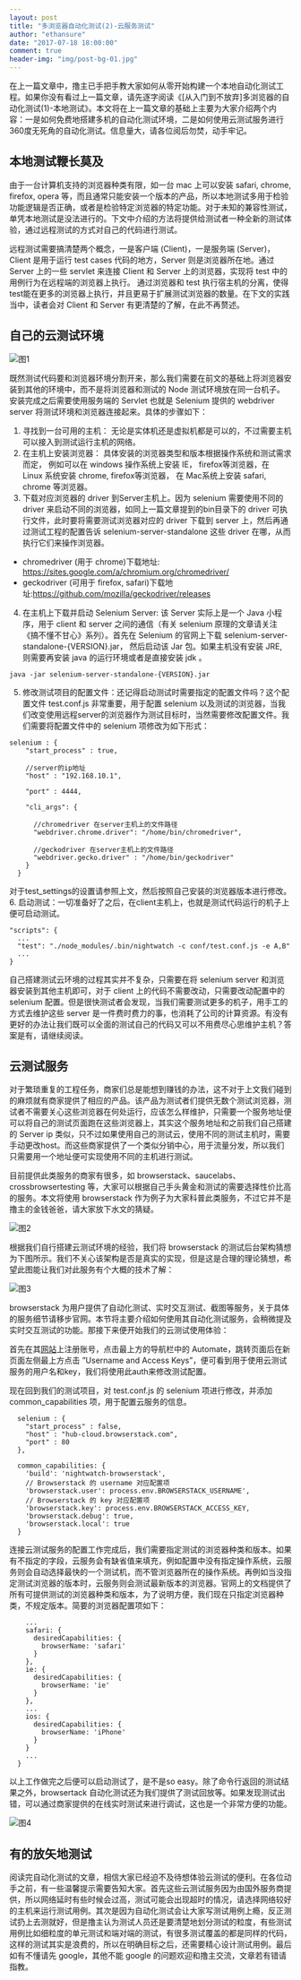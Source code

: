```yaml
---
layout: post
title: "多浏览器自动化测试(2)-云服务测试"
author: "ethansure"
date: "2017-07-18 18:00:00"
comment: true
header-img: "img/post-bg-01.jpg"
---
```


在上一篇文章中，撸主已手把手教大家如何从零开始构建一个本地自动化测试工程。如果你没有看过上一篇文章，请先逐字阅读《[从入门到不放弃]多浏览器的自动化测试(1)-本地测试》。本文将在上一篇文章的基础上主要为大家介绍两个内容：一是如何免费地搭建多机的自动化测试环境，二是如何使用云测试服务进行360度无死角的自动化测试。信息量大，请各位阅后勿焚，动手牢记。

## 本地测试鞭长莫及

由于一台计算机支持的浏览器种类有限，如一台 mac 上可以安装 safari, chrome, firefox, opera 等，而且通常只能安装一个版本的产品，所以本地测试多用于检验功能逻辑是否正确，或者是检验特定浏览器的特定功能。对于未知的兼容性测试，单凭本地测试是没法进行的。下文中介绍的方法将提供给测试者一种全新的测试体验，通过远程测试的方式对自己的代码进行测试。

远程测试需要搞清楚两个概念，一是客户端 (Client)，一是服务端 (Server)，Client 是用于运行 test cases 代码的地方，Server 则是浏览器所在地。通过 Server 上的一些 servlet 来连接 Client 和 Server 上的浏览器，实现将 test 中的用例行为在远程端的浏览器上执行。 通过浏览器和 test 执行宿主机的分离，使得test能在更多的浏览器上执行，并且更易于扩展测试浏览器的数量。在下文的实践当中，读者会对 Client 和 Server 有更清楚的了解，在此不再赘述。

## 自己的云测试环境

![图1](http://cdn.ethansure.me/17-7-17/34594448.jpg)

既然测试代码要和浏览器环境分割开来，那么我们需要在前文的基础上将浏览器安装到其他的环境中，而不是将浏览器和测试的 Node 测试环境放在同一台机子。安装完成之后需要使用服务端的 Servlet 也就是 Selenium 提供的 webdriver server 将测试环境和浏览器连接起来。具体的步骤如下：

1. 寻找到一台可用的主机： 无论是实体机还是虚拟机都是可以的，不过需要主机可以接入到测试运行主机的网络。
2. 在主机上安装浏览器： 具体安装的浏览器类型和版本根据操作系统和测试需求而定， 例如可以在 windows 操作系统上安装 IE， firefox等浏览器，在 Linux 系统安装 chrome, firefox等浏览器， 在 Mac系统上安装 safari, chrome 等浏览器。
3. 下载对应浏览器的 driver 到Server主机上。因为 selenium 需要使用不同的 driver 来启动不同的浏览器，如同上一篇文章提到的bin目录下的 driver 可执行文件，此时要将需要测试浏览器对应的 driver 下载到 server 上，然后再通过测试工程的配置告诉 selenium-server-standalone 这些 driver 在哪，从而执行它们来操作浏览器。
 * chromedriver (用于 chrome)下载地址: https://sites.google.com/a/chromium.org/chromedriver/
 * geckodriver (可用于 firefox, safari)下载地址:https://github.com/mozilla/geckodriver/releases

4. 在主机上下载并启动 Selenium Server: 该 Server 实际上是一个 Java 小程序，用于 client 和 server 之间的通信（有关 selenium 原理的文章请关注《搞不懂不甘心》系列）。首先在 Selenium 的官网上下载 selenium-server-standalone-{VERSION}.jar， 然后启动该 Jar 包。如果主机没有安装 JRE, 则需要再安装 java 的运行环境或者是直接安装 jdk 。
  ```
  java -jar selenium-server-standalone-{VERSION}.jar
  ```
5. 修改测试项目的配置文件：还记得启动测试时需要指定的配置文件吗？这个配置文件 test.conf.js 非常重要，用于配置 selenium 以及测试的浏览器，当我们改变使用远程server的浏览器作为测试目标时，当然需要修改配置文件。我们需要将配置文件中的 selenium 项修改为如下形式：

```
selenium : {
    "start_process" : true,

    //server的ip地址
    "host" : "192.168.10.1",

    "port" : 4444,

    "cli_args": {

      //chromedriver 在server主机上的文件路径
      "webdriver.chrome.driver": "/home/bin/chromedriver",

      //geckodriver 在server主机上的文件路径
      "webdriver.gecko.driver" : "/home/bin/geckodriver"
    }
  }
```

对于test_settings的设置请参照上文，然后按照自己安装的浏览器版本进行修改。
6. 启动测试：一切准备好了之后，在client主机上，也就是测试代码运行的机子上便可启动测试。

```
"scripts": {
  ...
  "test": "./node_modules/.bin/nightwatch -c conf/test.conf.js -e A,B"
  ...
}
```

自己搭建测试云环境的过程其实并不复杂，只需要在将 selenium server 和浏览器安装到其他主机即可，对于 client 上的代码不需要改动，只需要改动配置中的 selenium 配置。但是很快测试者会发现，当我们需要测试更多的机子，用手工的方式去维护这些 server 是一件费时费力的事，也消耗了公司的计算资源。有没有更好的办法让我们既可以全面的测试自己的代码又可以不用费尽心思维护主机？答案是有，请继续阅读。

## 云测试服务
对于繁琐重复的工程任务，商家们总是能想到赚钱的办法，这不对于上文我们碰到的麻烦就有商家提供了相应的产品。该产品为测试者们提供无数个测试浏览器，测试者不需要关心这些浏览器在何处运行，应该怎么样维护，只需要一个服务地址便可以将自己的测试页面跑在这些浏览器上，其实这个服务地址和之前我们自己搭建的 Server ip 类似，只不过如果使用自己的测试云，使用不同的测试主机时，需要手动更改host。而这些商家提供了一个类似分销中心，用于流量分发，所以我们只需要用一个地址便可实现使用不同的主机进行测试。

目前提供此类服务的商家有很多，如 browserstack、saucelabs、crossbrowsertesting 等，大家可以根据自己手头黄金和测试的需要选择性价比高的服务。本文将使用 browserstack 作为例子为大家科普此类服务，不过它并不是撸主的金钱爸爸，请大家放下水文的猜疑。

![图2](http://cdn.ethansure.me/17-7-17/3776665.jpg)

根据我们自行搭建云测试环境的经验，我们将 browserstack 的测试后台架构猜想为下图所示。我们不关心该架构是否是真实的实现，但是这是合理的理论猜想，希望此图能让我们对此服务有个大概的技术了解：

![图3](http://cdn.ethansure.me/17-7-17/7066742.jpg)

browserstack 为用户提供了自动化测试、实时交互测试、截图等服务，关于具体的服务细节请移步官网。本节将主要介绍如何使用其自动化测试服务，会稍微提及实时交互测试的功能。那接下来便开始我们的云测试使用体验：

首先在其[网站](https://www.browserstack.com)上注册账号，点击最上方的导航栏中的 Automate，跳转页面后在新页面左侧最上方点击 ”Username and Access Keys”，便可看到用于使用云测试服务的用户名和key，我们将使用此auth来修改测试配置。

现在回到我们的测试项目，对 test.conf.js 的 selenium 项进行修改，并添加 common_capabilities 项，用于配置云服务的信息。

```
  selenium : {
    "start_process" : false,
    "host" : "hub-cloud.browserstack.com",
    "port" : 80
  },

  common_capabilities: {
    'build': 'nightwatch-browserstack',
    // Browserstack 的 username 对应配置项
    'browserstack.user': process.env.BROWSERSTACK_USERNAME',
    // Browserstack 的 key 对应配置项
    'browserstack.key': process.env.BROWSERSTACK_ACCESS_KEY,
    'browserstack.debug': true,
    'browserstack.local': true
  }
```

连接云测试服务的配置工作完成后，我们需要指定测试的浏览器种类和版本。如果有不指定的字段，云服务会有缺省值来填充，例如配置中没有指定操作系统，云服务则会自动选择最快的一个测试机，而不管浏览器所在的操作系统。再例如当没指定测试浏览器的版本时，云服务则会测试最新版本的浏览器。官网上的文档提供了所有可提供测试的浏览器种类和版本，为了说明方便，我们现在只指定浏览器种类，不规定版本。简要的浏览器配置项如下：

```
    ...
    safari: {
      desiredCapabilities: {
        browserName: 'safari'
      }
    },
    ie: {
      desiredCapabilities: {
        browserName: 'ie'
      }
    },
    ...
    ios: {
      desiredCapabilities: {
        browserName: 'iPhone'
      }
    }
    ...
  }
```

以上工作做完之后便可以启动测试了，是不是so easy。除了命令行返回的测试结果之外，browsertack 自动化测试还为我们提供了测试回放等。如果发现测试出错，可以通过商家提供的在线实时测试来进行调试，这也是一个非常方便的功能。

![图4](http://cdn.ethansure.me/17-7-17/38411086.jpg)

## 有的放矢地测试
阅读完自动化测试的文章，相信大家已经迫不及待想体验云测试的便利。在各位动手之前，有一些温馨提示需要告知大家。首先这些云测试服务因为由国外服务商提供，所以网络延时有些时候会过高，测试可能会出现超时的情况，请选择网络较好的主机来运行测试用例。其次是因为自动化测试会让大家写测试用例上瘾，反正测试扔上去测就好，但是撸主认为测试人员还是要清楚地划分测试的粒度，有些测试用例比如细粒度的单元测试和端对端的测试，有很多测试覆盖的都是同样的代码，这样的测试其实是浪费的，所以在明确目标之后，还需要精心设计测试用例。最后如有不懂请先 google，其他不能 google 的问题欢迎和撸主交流，文章若有错请指教。
